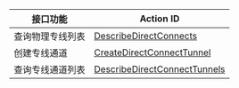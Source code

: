 | 接口功能 | Action ID | 
|---------|---------|
| 查询物理专线列表 | [DescribeDirectConnects](https://www.qcloud.com/document/api/216/9345) | 
| 创建专线通道 | [CreateDirectConnectTunnel](https://www.qcloud.com/document/api/216/9343) | 
| 查询专线通道列表 | [DescribeDirectConnectTunnels](https://www.qcloud.com/document/api/216/9344) |
